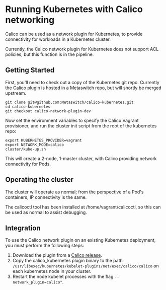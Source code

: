 # Running Kubernetes with Calico networking
Calico can be used as a network plugin for Kubernetes, to provide connectivity for workloads in a Kubernetes cluster.

Currently, the Calico network plugin for Kubernetes does not support ACL policies, but this function is in the pipeline.

## Getting Started
First, you'll need to check out a copy of the Kubernetes git repo. Currently the Calico plugin is hosted in a Metaswitch repo, but will shortly be merged upstream.
```
git clone git@github.com:Metaswitch/calico-kubernetes.git
cd calico-kubernetes
git checkout calico-network-plugin-dev
```

Now set the environment variables to specify the Calico Vagrant provisioner, and run the cluster init script from the root of the kubernetes repo:
```
export KUBERNETES_PROVIDER=vagrant
export NETWORK_MODE=calico
cluster/kube-up.sh
```

This will create a 2-node, 1-master cluster, with Calico providing network connectivity for Pods.

## Operating the cluster
The cluster will operate as normal; from the perspective of a Pod's containers, IP connectivity is the same.

The calicoctl tool has been installed at /home/vagrant/calicoctl, so this can be used as normal to assist debugging.

## Integration
To use the Calico network plugin on an existing Kubernetes deployment, you must perform the following steps:
 
1. Download the plugin from a [Calico release](https://github.com/Metaswitch/calico-docker/releases/download/v0.5.1/calico_kubernetes).
2. Copy the calico_kubernetes plugin binary to the path `/usr/libexec/kubernetes/kubelet-plugins/net/exec/calico/calico` on each kubernetes node in your cluster.
3. Restart the node kubelet processes with the flag `--network_plugin=calico"`.
